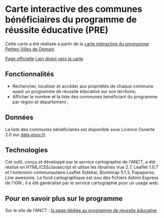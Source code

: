 # Carte interactive des communes bénéficiaires du programme de réussite éducative (PRE)
Cette carte a été réalisée à partir de la [carte intéractive du programme Petites Villes de Demain](https://github.com/anct-carto/pvd)

[Page officielle](https://todo)
[Lien direct vers la carte](https://todo)

## Fonctionnalités 
- Rechercher, localiser et accéder aux propriétés de chaque commune ayant un programme de réussite éducative sur son territoire; 
- Afficher le nombre et la liste des communes bénéficiant du programme par région et département ;  

## Données
La liste des communes bénéficiaires est disponible sous Licence Ouverte 2.0 sur [data.gouv.fr](https://www.data.gouv.fr/fr/datasets/programme-cites-educatives/).

## Technologies
Cet outil, conçu et développé par le service cartographie de l'ANCT, a été réalisé en HTML/CSS/Javascript et utilise les librairies Vue 2.7, Leaflet 1.0.7 et l'extension communautaire Leaflet Sidebar, Bootstrap 5.1.3, Papaparse, Line awesome. Le fond cartographique est issu des fichiers Admin Express de l'IGN ; il a été généralisé par le service cartographie pour un usage web. 

## Pour en savoir plus sur le programme 
Sur le site de l'ANCT : [la page dédiée au programme de réussite éducative](https://agence-cohesion-territoires.gouv.fr/programme-de-reussite-educative-35)
